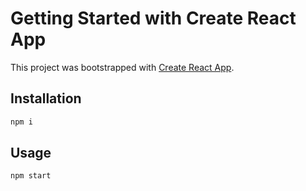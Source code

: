 # Getting Started with Create React App

This project was bootstrapped with [Create React App](https://github.com/facebook/create-react-app).

## Installation

```bash
npm i
```

## Usage

```bash
npm start
```